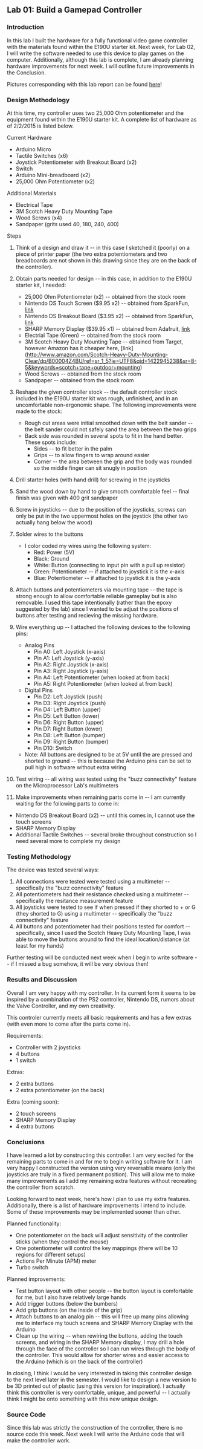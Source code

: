 ## Lab 01: Build a Gamepad Controller

### Introduction
In this lab I built the hardware for a fully functional video game controller with the materials found within 
the E190U starter kit.
Next week, for Lab 02, I will write the software needed to use this device to play games on the computer.
Additionally, although this lab is complete, I am already planning hardware improvements for next week.
I will outline future improvements in the Conclusion.

Pictures corresponding with this lab report can be found [here](https://github.com/afishberg/e190/tree/master/lab01_pictures)!

### Design Methodology
At this time, my controller uses two 25,000 Ohm potentiometer and the equipment found within the E190U starter kit.
A complete list of hardware as of 2/2/2015 is listed below.

Current Hardware

*   Arduino Micro
*   Tactile Switches (x6)
*   Joystick Potentiometer with Breakout Board (x2)
*   Switch
*   Arduino Mini-breadboard (x2)
*   25,000 Ohm Potentiometer (x2)

Additional Materials
*   Electrical Tape
*   3M Scotch Heavy Duty Mounting Tape
*   Wood Screws (x4)
*   Sandpaper (grits used 40, 180, 240, 400)

Steps

1. Think of a design and draw it  -- in this case I sketched it (poorly) on a piece of printer paper (the two extra 
potentiometers and two breadboards are not shown in this drawing since they are on the back of the controller).
2. Obtain parts needed for design -- in this case, in addition to the E190U starter kit, I needed:
   - 25,000 Ohm Potentiometer (x2) -- obtained from the stock room
   - Nintendo DS Touch Screen ($9.95 x2) -- obtained from SparkFun, [link](https://www.sparkfun.com/products/8977)
   - Nintendo DS Breakout Board ($3.95 x2) -- obtained from SparkFun, [link](https://www.sparkfun.com/products/9170)
   - SHARP Memory Display ($39.95 x1) -- obtained from Adafruit, [link](http://www.adafruit.com/products/1393?gclid=CLOcmcWSxcMCFZKFaQodazIAxw)
   - Electrial Tape (Green) -- obtained from the stock room
   - 3M Scotch Heavy Duty Mounting Tape -- obtained from Target, however Amazon has it cheaper here, [link] (http://www.amazon.com/Scotch-Heavy-Duty-Mounting-Clear/dp/B00004Z4BU/ref=sr_1_5?ie=UTF8&qid=1422945238&sr=8-5&keywords=scotch+tape+outdoor+mounting)
   - Wood Screws -- obtained from the stock room
   - Sandpaper -- obtained from the stock room
3. Reshape the given controller stock -- the default controller stock included in the E190U starter kit was rough, unfinished,
and in an uncomfortable non-ergonomic shape. The following improvements were made to the stock:
   - Rough cut areas were initial smoothed down with the belt sander -- the belt sander could not safely sand the area between the two grips
   - Back side was rounded in several spots to fit in the hand better. These spots include:
      - Sides -- to fit better in the palm
      - Grips -- to allow fingers to wrap around easier
      - Corner -- the area between the grip and the body was rounded so the middle finger can sit snugly in position
4. Drill starter holes (with hand drill) for screwing in the joysticks
5. Sand the wood down by hand to give smooth comfortable feel -- final finish was given with 400 grit sandpaper
6. Screw in joysticks -- due to the position of the joysticks, screws can only be put in the two uppermost holes on the 
joystick (the other two actually hang below the wood)
7. Solder wires to the buttons
   - I color coded my wires using the following system:
      - Red: Power (5V)
      - Black: Ground
      - White: Button (connecting to input pin with a pull up resistor)
      - Green: Potentiometer -- if attached to joystick it is the x-axis
      - Blue: Potentiometer -- if attached to joystick it is the y-axis
8. Attach buttons and potentiometers via mounting tape -- the tape is strong enough to allow comfortable reliable gameplay
but is also removable. I used this tape intentionally (rather than the epoxy suggested by the lab) since I wanted to be
adjust the positions of buttons after testing and recieving the missing hardware.
9. Wire everything up -- I attached the following devices to the following pins:
   - Analog Pins
      - Pin A0: Left Joystick (x-axis)
      - Pin A1: Left Joystick (y-axis)
      - Pin A2: Right Joystick (x-axis)
      - Pin A3: Right Joystick (y-axis)
      - Pin A4: Left Potentiometer (when looked at from back)
      - Pin A5: Right Potentiometer (when looked at from back)
   - Digital Pins
      - Pin D2: Left Joystick (push)
      - Pin D3: Right Joystick (push)
      - Pin D4: Left Button (upper)
      - Pin D5: Left Button (lower)
      - Pin D6: Right Button (upper)
      - Pin D7: Right Button (lower)
      - Pin D8: Left Button (bumper)
      - Pin D9: Right Button (bumper)
      - Pin D10: Switch
   - Note: All buttons are designed to be at 5V until the are pressed and shorted to ground -- this is because the Arduino
   pins can be set to pull high in software without extra wiring
   
10. Test wiring -- all wiring was tested using the "buzz connectivity" feature on the Microprocessor Lab's multimeters
11. Make improvements when remaining parts come in -- I am currently waiting for the following parts to come in:
   - Nintendo DS Breakout Board (x2) -- until this comes in, I cannot use the touch screens
   - SHARP Memory Display
   - Additional Tactile Switches -- several broke throughout construction so I need several more to complete my design

### Testing Methodology
The device was tested several ways:

1. All connections were tested were tested using a multimeter -- specifically the "buzz connectivity" feature
2. All potentiometers had their resistance checked using a multimeter -- specifically the resitance measurement feature
3. All joysticks were tested to see if when pressed if they shorted to + or G (they shorted to G) using a multimeter -- specifically the "buzz connectivity" feature
4. All buttons and potentiometer had their positions tested for comfort -- specifically, since I used the Scotch Heavy Duty Mounting Tape,
I was able to move the buttons around to find the ideal location/distance (at least for my hands)

Further testing will be conducted next week when I begin to write software -- if I missed a bug somehow, it will be very obvious then!

### Results and Discussion
Overall I am very happy with my controller. In its current form it seems to be inspired by a combination of the PS2 controller, Nintendo DS, rumors about the Valve Controller, and my own creativity.

This controler currently meets all basic requirements and has a few extras (with even more to come after the parts come in).

Requirements:
- Controller with 2 joysticks
- 4 buttons
- 1 switch

Extras:
- 2 extra buttons
- 2 extra potentiometer (on the back)

Extra (coming soon):
- 2 touch screens
- SHARP Memory Display
- 4 extra buttons



### Conclusions
I have learned a lot by constructing this controller. I am very excited for the remaining parts to come in and for me to begin
writing software for it. I am very happy I constructed the version using very reversable means (only the joysticks are truly in
a fixed permanent position). This will allow me to make many improvements as I add my remaining extra features without recreating
the controller from scratch.

Looking forward to next week, here's how I plan to use my extra features. Additionally, there is a list of hardware improvements I
intend to include. Some of these improvements may be implemented sooner than other.

Planned functionality:
- One potentiometer on the back will adjust sensitivity of the controller sticks (when they control the mouse)
- One potentiometer will control the key mappings (there will be 10 regions for different setups)
- Actions Per Minute (APM) meter
- Turbo switch

Planned improvements:
- Test button layout with other people -- the button layout is comfortable for me, but I also have relatively large hands
- Add trigger buttons (below the bumbers)
- Add grip buttons (on the inside of the grip)
- Attach buttons to an analog pin -- this will free up many pins allowing me to interface my touch screens and SHARP Memory Display with the Arduino
- Clean up the wiring -- when rewiring the buttons, adding the touch screens, and wiring in the SHARP Memory display, I may drill
a hole through the face of the controller so I can run wires through the body of the controller. This would allow for shorter wires
and easier access to the Arduino (which is on the back of the controller)

In closing, I think I would be very interested in taking this controller design to the next level later in the semester. I would
like to design a new version to be 3D printed out of plastic (using this version for inspiration). I actually think this controller
is very comfortable, unique, and powerful -- I actually think I might be onto something with this new unique design.

### Source Code
Since this lab was strictly the construction of the controller, there is no source code this week.
Next week I will write the Arduino code that will make the controller work.
